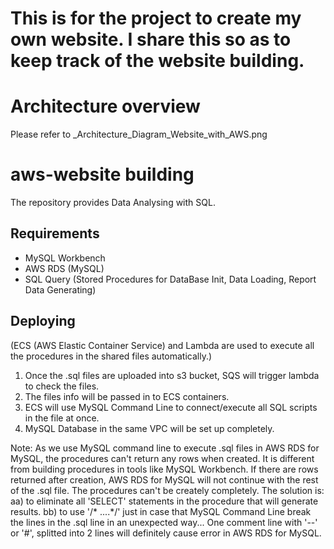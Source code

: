 # This is for the project to create my own website. I share this so as to keep track of the website building.

# Architecture overview

Please refer to _Architecture_Diagram_Website_with_AWS.png

# aws-website building

The repository provides Data Analysing with SQL.

## Requirements

* MySQL Workbench 
* AWS RDS (MySQL)
* SQL Query (Stored Procedures for DataBase Init, Data Loading, Report Data Generating)

## Deploying
(ECS (AWS Elastic Container Service) and Lambda are used to execute all the procedures in the shared files automatically.)
1) Once the .sql files are uploaded into s3 bucket, SQS will trigger lambda to check the files.
2) The files info will be passed in to ECS containers.
3) ECS will use MySQL Command Line to connect/execute all SQL scripts in the file at once.
4) MySQL Database in the same VPC will be set up completely.

Note:
As we use MySQL command line to execute .sql files in AWS RDS for MySQL, the procedures can't return any rows when created. It is different from building procedures in tools like MySQL Workbench. If there are rows returned after creation, AWS RDS for MySQL will not continue with the rest of the .sql file. The procedures can't be creately completely. 
The solution is:
aa) to eliminate all 'SELECT' statements in the procedure that will generate results.
bb) to use '/* ....*/' just in case that MySQL Command Line break the lines in the .sql line in an unexpected way...
    One comment line with '--' or '#', splitted into 2 lines will definitely cause error in AWS RDS for MySQL.
